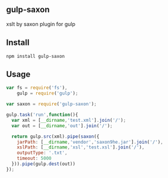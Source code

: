 ## gulp-saxon

xslt by saxon plugin for gulp

## Install

    npm install gulp-saxon

## Usage

```js
var fs = require('fs'),
    gulp = require('gulp');

var saxon = require('gulp-saxon');

gulp.task('run',function(){
  var xml = [__dirname,'test.xml'].join('/');
  var out = [__dirname,'out'].join('/');

  return gulp.src(xml).pipe(saxon({
    jarPath: [__dirname,'vendor','saxon9he.jar'].join('/'),
    xslPath: [__dirname,'xsl','test.xsl'].join('/'),
    outputType: '.txt',
    timeout: 5000
  })).pipe(gulp.dest(out))
});
```
